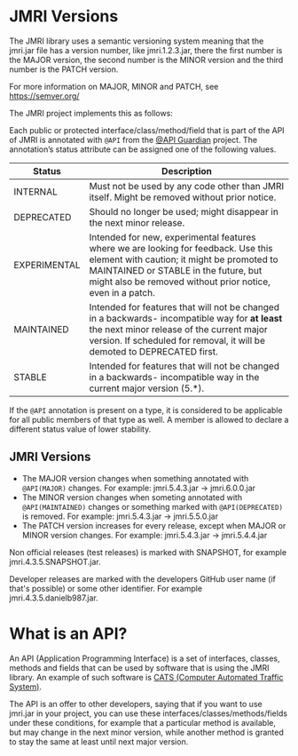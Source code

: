 # JMRI Versions

The JMRI library uses a semantic versioning system meaning that the jmri.jar file has
a version number, like jmri.1.2.3.jar, there the first number is the MAJOR version,
the second number is the MINOR version and the third number is the PATCH version.

For more information on MAJOR, MINOR and PATCH, see https://semver.org/

The JMRI project implements this as follows:

Each public or protected interface/class/method/field that is part of the API of JMRI
is annotated with `@API` from the [@API Guardian](https://github.com/apiguardian-team/apiguardian)
project. The annotation’s status attribute can be assigned one of the following values.

Status | Description
------ | -----------
INTERNAL | Must not be used by any code other than JMRI itself. Might be removed without prior notice.
DEPRECATED | Should no longer be used; might disappear in the next minor release.
EXPERIMENTAL | Intended for new, experimental features where we are looking for feedback. Use this element with caution; it might be promoted to MAINTAINED or STABLE in the future, but might also be removed without prior notice, even in a patch.
MAINTAINED | Intended for features that will not be changed in a backwards- incompatible way for **at least** the next minor release of the current major version. If scheduled for removal, it will be demoted to DEPRECATED first.
STABLE | Intended for features that will not be changed in a backwards- incompatible way in the current major version (5.*).

If the `@API` annotation is present on a type, it is considered to be applicable for all public members of that type as well. A member is allowed to declare a different status value of lower stability.

## JMRI Versions

* The MAJOR version changes when something annotated with `@API(MAJOR)` changes. For example: jmri.5.4.3.jar -> jmri.6.0.0.jar
* The MINOR version changes when someting annotated with `@API(MAINTAINED)` changes or something marked with `@API(DEPRECATED)` is removed. For example: jmri.5.4.3.jar -> jmri.5.5.0.jar
* The PATCH version increases for every release, except when MAJOR or MINOR version changes. For example: jmri.5.4.3.jar -> jmri.5.4.4.jar

Non official releases (test releases) is marked with SNAPSHOT, for example jmri.4.3.5.SNAPSHOT.jar.

Developer releases are marked with the developers GitHub user name (if that's possible) or some other identifier. For example jmri.4.3.5.danielb987.jar.

# What is an API?

An API (Application Programming Interface) is a set of interfaces, classes, methods and fields that can be used by software that is using the JMRI library. An example of such software is [CATS (Computer Automated Traffic System)](http://cats4ctc.wikidot.com/).

The API is an offer to other developers, saying that if you want to use jmri.jar in your project, you can use these interfaces/classes/methods/fields under these conditions, for example that a particular method is available, but may change in the next minor version, while another method is granted to stay the same at least until next major version.
